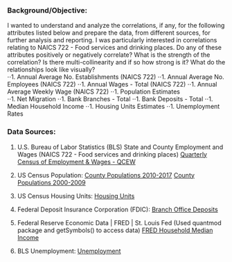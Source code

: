 ### Background/Objective:
I wanted to understand and analyze the correlations, if any, for the following attributes listed below and prepare the data, from different sources, for further analysis and reporting. I was particularly interested in correlations relating to NAICS 722 - Food services and drinking places. Do any of these attributes positively or negatively correlate? What is the strength of the correlation? Is there multi-collinearity and if so how strong is it?  What do the relationships look like visually?  
⋅⋅1. Annual Average No. Establishments (NAICS 722)
⋅⋅1. Annual Average No. Employees (NAICS 722)
⋅⋅1. Annual Wages - Total (NAICS 722)
⋅⋅1. Annual Average Weekly Wage (NAICS 722)
⋅⋅1. Population Estimates      
⋅⋅1. Net Migration
⋅⋅1. Bank Branches - Total
⋅⋅1. Bank Deposits - Total
⋅⋅1. Median Household Income
⋅⋅1. Housing Units Estimates
⋅⋅1. Unemployment Rates


### Data Sources: 
1. U.S. Bureau of Labor Statistics (BLS)
State and County Employment and Wages (NAICS 722 - Food services and drinking places)
[Quarterly Census of Employment & Wages - QCEW](https://www.bls.gov/cew/datatoc.htm)
         
1. US Census Population:
[County Populations 2010-2017](https://www2.census.gov/programs-surveys/popest/datasets/2010-2017/counties/totals/)
[County Populations 2000-2009](https://www2.census.gov/programs-surveys/popest/datasets/2000-2009/counties/totals/)

1. US Census Housing Units: [Housing Units](https://www.census.gov/data/tables/2017/demo/popest/total-housing-units.html)
        
1. Federal Deposit Insurance Corporation (FDIC): [Branch Office Deposits](https://www5.fdic.gov/idasp/warp_download_all.asp)               
         
1. Federal Reserve Economic Data | FRED | St. Louis Fed
(Used quantmod package and getSymbols() to access data)
[FRED Household Median Income ](https://fred.stlouisfed.org/)
         
1. BLS Unemployment:
[Unemployment](https://download.bls.gov/pub/time.series/la/)
